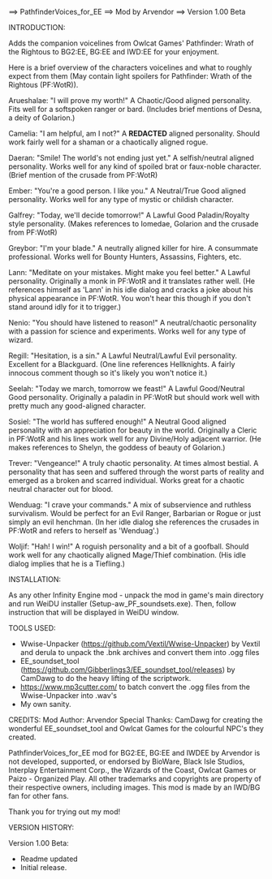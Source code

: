 ==> PathfinderVoices_for_EE
==> Mod by Arvendor
==> Version 1.00 Beta

INTRODUCTION:

Adds the companion voicelines from Owlcat Games' Pathfinder: Wrath of the Rightous to BG2:EE, BG:EE and IWD:EE for your enjoyment.

Here is a brief overview of the characters voicelines and what to roughly expect from them (May contain light spoilers for Pathfinder: Wrath of the Rightous (PF:WotR)).

Arueshalae: "I will prove my worth!"
A Chaotic/Good aligned personality. Fits well for a softspoken ranger or bard. (Includes brief mentions of Desna, a deity of Golarion.)

Camelia: "I am helpful, am I not?"
A **REDACTED** aligned personality. Should work fairly well for a shaman or a chaotically aligned rogue.

Daeran: "Smile! The world's not ending just yet."
A selfish/neutral aligned personality. Works well for any kind of spoiled brat or faux-noble character. (Brief mention of the crusade from PF:WotR)

Ember: "You're a good person. I like you."
A Neutral/True Good aligned personality. Works well for any type of mystic or childish character.

Galfrey: "Today, we'll decide tomorrow!" 
A Lawful Good Paladin/Royalty style personality. (Makes references to Iomedae, Golarion and the crusade from PF:WotR)

Greybor: "I'm your blade."
A neutrally aligned killer for hire. A consummate professional. Works well for Bounty Hunters, Assassins, Fighters, etc.

Lann: "Meditate on your mistakes. Might make you feel better."
A Lawful personality. Originally a monk in PF:WotR and it translates rather well. (He references himself as 'Lann' in his idle dialog and cracks a joke about his physical appearance in PF:WotR. You won't hear this though if you don't stand around idly for it to trigger.)

Nenio: "You should have listened to reason!"
A neutral/chaotic personality with a passion for science and experiments. Works well for any type of wizard.

Regill: "Hesitation, is a sin."
A Lawful Neutral/Lawful Evil personality. Excellent for a Blackguard. (One line references Hellknights. A fairly innocous comment though so it's likely you won't notice it.)

Seelah: "Today we march, tomorrow we feast!"
A Lawful Good/Neutral Good personality. Originally a paladin in PF:WotR but should work well with pretty much any good-aligned character.

Sosiel: "The world has suffered enough!"
A Neutral Good aligned personality with an appreciation for beauty in the world. Originally a Cleric in PF:WotR and his lines work well for any Divine/Holy adjacent warrior. (He makes references to Shelyn, the goddess of beauty of Golarion.)

Trever: "Vengeance!"
A truly chaotic personality. At times almost bestial. A personality that has seen and suffered through the worst parts of reality and emerged as a broken and scarred individual. Works great for a chaotic neutral character out for blood.

Wenduag: "I crave your commands."
A mix of subservience and ruthless survivalism. Would be perfect for an Evil Ranger, Barbarian or Rogue or just simply an evil henchman. (In her idle dialog she references the crusades in PF:WotR and refers to herself as 'Wenduag'.)

Woljif: "Hah! I win!"
A roguish personality and a bit of a goofball. Should work well for any chaotically aligned Mage/Thief combination. (His idle dialog implies that he is a Tiefling.)

INSTALLATION:

As any other Infinity Engine mod - unpack the mod in game's main directory and run WeiDU installer (Setup-aw_PF_soundsets.exe). Then, follow instruction that will be displayed in WeiDU window.

TOOLS USED:
- Wwise-Unpacker (https://github.com/Vextil/Wwise-Unpacker) by Vextil and derula to unpack the .bnk archives and convert them into .ogg files
- EE_soundset_tool (https://github.com/Gibberlings3/EE_soundset_tool/releases) by CamDawg to do the heavy lifting of the scriptwork.
- https://www.mp3cutter.com/ to batch convert the .ogg files from the Wwise-Unpacker into .wav's
- My own sanity.

CREDITS:
Mod Author: Arvendor
Special Thanks: CamDawg for creating the wonderful EE_soundset_tool and Owlcat Games for the colourful NPC's they created.

PathfinderVoices_for_EE mod for BG2:EE, BG:EE and IWDEE by Arvendor is not developed, supported, or endorsed by BioWare, Black Isle Studios, Interplay Entertainment Corp., the Wizards of the Coast, Owlcat Games or Paizo - Organized Play. All other trademarks and copyrights are property of their respective owners, including images. This mod is made by an IWD/BG fan for other fans. 

Thank you for trying out my mod!

VERSION HISTORY:

Version 1.00 Beta:
- Readme updated
- Initial release.